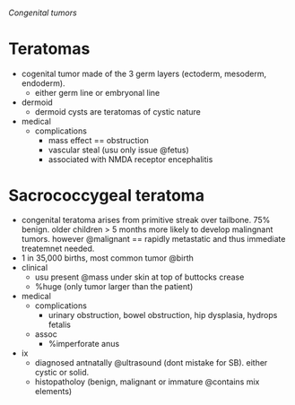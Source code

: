 ###### Congenital tumors


# Teratomas
- cogenital tumor made of the 3 germ layers (ectoderm, mesoderm, endoderm). 
    + either germ line or embryonal line
- dermoid
    + dermoid cysts are teratomas of cystic nature
- medical
    + complications
        * mass effect == obstruction
        * vascular steal (usu only issue @fetus)
        * associated with NMDA receptor encephalitis

# Sacrococcygeal teratoma
- congenital teratoma arises from primitive streak over tailbone. 75% benign. older children > 5 months more likely to develop malingnant tumors. however @malignant == rapidly metastatic and thus immediate treatemnet needed.
- 1 in 35,000 births, most common tumor @birth
- clinical
    + usu present @mass under skin at top of buttocks crease
    + %huge (only tumor larger than the patient)
- medical
    + complications
        * urinary obstruction, bowel obstruction, hip dysplasia, hydrops fetalis
    + assoc
        * %imperforate anus
- ix
    + diagnosed antnatally @ultrasound (dont mistake for SB). either cystic or solid.
    + histopatholoy (benign, malignant or immature @contains mix elements)
